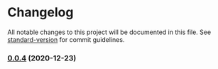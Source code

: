 # Changelog

All notable changes to this project will be documented in this file. See [standard-version](https://github.com/conventional-changelog/standard-version) for commit guidelines.

### [0.0.4](https://github.com/BWrong/mock/compare/v0.0.3...v0.0.4) (2020-12-23)

